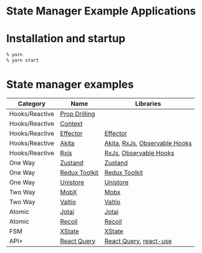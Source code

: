 State Manager Example Applications
===============================

# Installation and startup

```sh
% yarn
% yarn start
```

# State manager examples

| Category | Name | Libraries |
| ---- | ---- | ---- |
| Hooks/Reactive | [Prop Drilling](http://localhost:3000/) | |
| Hooks/Reactive | [Context](http://localhost:3001/) | |
| Hooks/Reactive | [Effector](http://localhost:3010/) | [Effector](https://effector.dev/) |
| Hooks/Reactive | [Akita](http://localhost:3012/) | [Akita](https://datorama.github.io/akita/), [RxJs](https://rxjs.dev/), [Observable Hooks](https://observable-hooks.js.org/) |
| Hooks/Reactive | [Rxjs](http://localhost:3013/) | [RxJs](https://rxjs.dev/), [Observable Hooks](https://observable-hooks.js.org/) |
| One Way | [Zustand](http://localhost:3002/) | [Zustand](https://zustand.surge.sh/) |
| One Way | [Redux Toolkit](http://localhost:3003/) | [Redux Toolkit](https://redux-toolkit.js.org/) |
| One Way | [Unistore](http://localhost:3014/) | [Unistore](https://www.npmjs.com/package/unistore) |
| Two Way | [MobX](http://localhost:3004/) | [Mobx](https://mobx.js.org/README.html) |
| Two Way | [Valtio](http://localhost:3005/) | [Valtio](https://www.npmjs.com/package/valtio) |
| Atomic | [Jotai](http://localhost:3006/) | [Jotai](https://github.com/pmndrs/jotai) |
| Atomic | [Recoil](http://localhost:3009/) | [Recoil](https://recoiljs.org/) |
| FSM | [XState](http://localhost:3007/) | [XState](https://xstate.js.org/docs/) |
| API+ | [React Query](http://localhost:3008/) | [React Query](https://react-query.tanstack.com/), [react-use](https://www.npmjs.com/package/react-use) |
